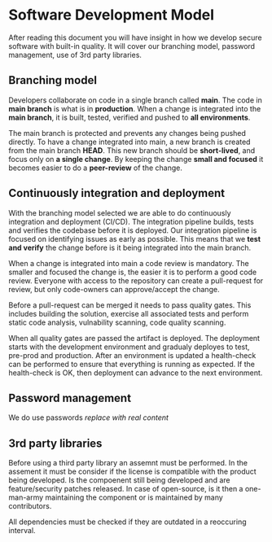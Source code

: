 # Software Development Model

After reading this document you will have insight in how we develop secure software with built-in quality. It will cover our branching model, password management, use of 3rd party libraries.

## Branching model

Developers collaborate on code in a single branch called **main**. The code in **main branch** is what is in **production**. When a change is integrated into the **main branch**, it is built, tested, verified and pushed to **all environments**.

The main branch is protected and prevents any changes being pushed directly. To have a change integrated into main, a new branch is created from the main branch **HEAD**. This new branch should be **short-lived**, and focus only on **a single change**. By keeping the change **small and focused** it becomes easier to do a **peer-review** of the change.

## Continuously integration and deployment

With the branching model selected we are able to do continuously integration and deployment (CI/CD). The integration pipeline builds, tests and verifies the codebase before it is deployed. Our integration pipeline is focused on identifying issues as early as possible. This means that we **test and verify** the change before is it being integrated into the main branch.

When a change is integrated into main a code review is mandatory. The smaller and focused the change is, the easier it is to perform a good code review. Everyone with access to the repository can create a pull-request for review, but only code-owners can approve/accept the change.

Before a pull-request can be merged it needs to pass quality gates. This includes building the solution, exercise all associated tests and perform static code analysis, vulnability scanning, code quality scanning.

When all quality gates are passed the artifact is deployed. The deployment starts with the development environment and gradualy deployes to test, pre-prod and production. After an environment is updated a health-check can be performed to ensure that everything is running as expected. If the health-check is OK, then deployment can advance to the next environment.

## Password management

We do use passwords _replace with real content_

## 3rd party libraries

Before using a third party library an assemnt must be performed. In the assement it must be consider if the license is compatible with the product being developed. Is the compoenent still being developed and are feature/security patches released. In case of open-source, is it then a one-man-army maintaining the component or is maintained by many contributors.

All dependencies must be checked if they are outdated in a reoccuring interval.
